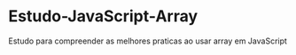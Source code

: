 # Estudo-JavaScript-Array
 Estudo para compreender as melhores praticas ao usar array em JavaScript
